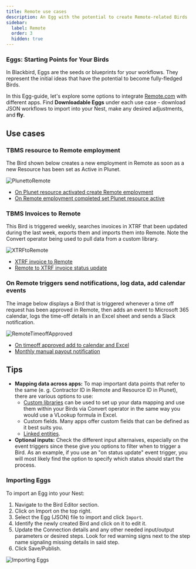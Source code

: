 ```yaml
---
title: Remote use cases
description: An Egg with the potential to create Remote-related Birds
sidebar:
  label: Remote
  order: 3
  hidden: true
---
```


### Eggs: Starting Points for Your Birds

In Blackbird, Eggs are the seeds or blueprints for your workflows. They represent the initial ideas that have the potential to become fully-fledged Birds.

In this Egg-guide, let's explore some options to integrate [Remote.com](https://docs.blackbird.io/apps/remote/) with different apps. Find **Downloadable Eggs** under each use case - download JSON workflows to import into your Nest, make any desired adjustments, and **fly**.

## Use cases

### TBMS resource to Remote employment

The Bird shown below creates a new employment in Remote as soon as a new Resource has been set as Active in Plunet.

![PlunettoRemote](../../../assets/docs/eggs/PlunetResourceActivatedCreateRemoteEmployment.png)

- <a href="https://docs.blackbird.io/downloads/Plunet_resource_activated_to_Remote_Employment.json" download>On Plunet resource activated create Remote employment</a>
- <a href="https://docs.blackbird.io/downloads/Remote_employment_completed_set_Plunet_resource_Active.json" download>On Remote employment completed set Plunet resource active</a>

### TBMS Invoices to Remote

This Bird is triggered weekly, searches invoices in XTRF that been updated during the last week, exports them and imports them into Remote. Note the Convert operator being used to pull data from a custom library. 

![XTRFtoRemote](../../../assets/docs/eggs/XtrfInvoiceToRemote.png)

- <a href="https://docs.blackbird.io/downloads/XTRF_invoice_to_Remote.json" download>XTRF invoice to Remote</a>
- <a href="https://docs.blackbird.io/downloads/Remote_to_XTRF_invoice_status_update.json" download>Remote to XTRF invoice status update</a>

### On Remote triggers send notifications, log data, add calendar events

The image below displays a Bird that is triggered whenever a time off request has been approved in Remote, then adds an event to Microsoft 365 calendar, logs the time-off details in an Excel sheet and sends a Slack notification.

![RemoteTimeoffApproved](../../../assets/docs/eggs/RemoteTimeoffApproved.png)

- <a href="https://docs.blackbird.io/downloads/On_timeoff_approved_add_to_Calendar_Excel.json" download>On timeoff approved add to calendar and Excel</a>
- <a href="https://docs.blackbird.io/downloads/Manual_payout_notification.json" download>Monthly manual payout notification</a>

## Tips

- **Mapping data across apps:** To map important data points that refer to the same (e. g. Contractor ID in Remote and Resource ID in Plunet), there are various options to use: 
    - [Custom libraries](https://docs.blackbird.io/concepts/libraries/#custom-libraries) can be used to set up your data mapping and use them within your Birds via Convert operator in the same way you would use a VLookup formula in Excel. 
    - Custom fields. Many apps offer custom fields that can be defined as it best suits you. 
    - [Linked entities](https://docs.blackbird.io/guides/entity-linking/). 
- **Optional inputs:** Check the different input alternaives, especially on the event triggers since these give you options to filter when to trigger a Bird. As an example, if you use an "on status update" event trigger, you will most likely find the option to specify which status should start the process.

### Importing Eggs

To import an Egg into your Nest:

1. Navigate to the Bird Editor section.
2. Click on Import on the top right.
3. Select the Egg (JSON) file to import and click `Import`.
4. Identify the newly created Bird and click on it to edit it.
5. Update the Connection details and any other needed input/output parameters or desired steps. Look for red warning signs next to the step name signaling missing details in said step.
6. Click Save/Publish.

![Importing Eggs](../../../assets/docs/eggs/ImportEggs.gif)
